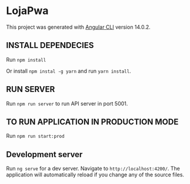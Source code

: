 # LojaPwa

This project was generated with [Angular CLI](https://github.com/angular/angular-cli) version 14.0.2.

## INSTALL DEPENDECIES

Run `npm install`

Or install `npm instal -g yarn` and run `yarn install`.

## RUN SERVER

Run `npm run server` to run API server in port 5001.

## TO RUN APPLICATION IN PRODUCTION MODE

Run `npm run start:prod` 

## Development server

Run `ng serve` for a dev server. Navigate to `http://localhost:4200/`. The application will automatically reload if you change any of the source files.
